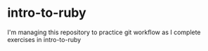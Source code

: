# intro-to-ruby

I'm managing this repository to practice git workflow as I complete exercises in intro-to-ruby
